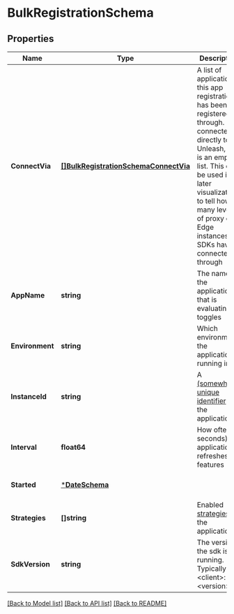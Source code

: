 # BulkRegistrationSchema

## Properties
Name | Type | Description | Notes
------------ | ------------- | ------------- | -------------
**ConnectVia** | [**[]BulkRegistrationSchemaConnectVia**](bulkRegistrationSchema_connectVia.md) | A list of applications this app registration has been registered through. If connected directly to Unleash, this is an empty list.   This can be used in later visualizations to tell how many levels of proxy or Edge instances our SDKs have connected through | [optional] [default to null]
**AppName** | **string** | The name of the application that is evaluating toggles | [default to null]
**Environment** | **string** | Which environment the application is running in | [default to null]
**InstanceId** | **string** | A [(somewhat) unique identifier](https://docs.getunleash.io/reference/sdks/node#advanced-usage) for the application | [default to null]
**Interval** | **float64** | How often (in seconds) the application refreshes its features | [optional] [default to null]
**Started** | [***DateSchema**](dateSchema.md) |  | [optional] [default to null]
**Strategies** | **[]string** | Enabled [strategies](https://docs.getunleash.io/reference/activation-strategies) in the application | [optional] [default to null]
**SdkVersion** | **string** | The version the sdk is running. Typically &lt;client&gt;:&lt;version&gt; | [optional] [default to null]

[[Back to Model list]](../README.md#documentation-for-models) [[Back to API list]](../README.md#documentation-for-api-endpoints) [[Back to README]](../README.md)


